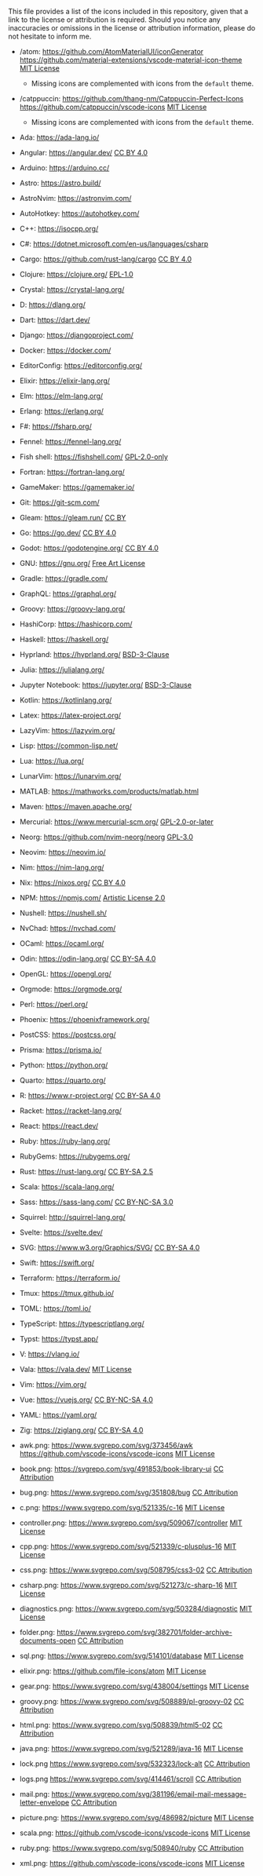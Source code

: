This file provides a list of the icons included in this repository, given that a link to the license or attribution is required. Should you notice any inaccuracies or omissions in the license or attribution information, please do not hesitate to inform me.

- /atom: https://github.com/AtomMaterialUI/iconGenerator https://github.com/material-extensions/vscode-material-icon-theme [MIT License](https://opensource.org/licenses/MIT)
  - Missing icons are complemented with icons from the `default` theme.
- /catppuccin: https://github.com/thang-nm/Catppuccin-Perfect-Icons https://github.com/catppuccin/vscode-icons [MIT License](https://opensource.org/licenses/MIT)
  - Missing icons are complemented with icons from the `default` theme.


- Ada: https://ada-lang.io/
- Angular: https://angular.dev/ [CC BY 4.0](https://creativecommons.org/licenses/by/4.0/)
- Arduino: https://arduino.cc/
- Astro: https://astro.build/
- AstroNvim: https://astronvim.com/
- AutoHotkey: https://autohotkey.com/
- C++: https://isocpp.org/
- C#: https://dotnet.microsoft.com/en-us/languages/csharp
- Cargo: https://github.com/rust-lang/cargo [CC BY 4.0](https://creativecommons.org/licenses/by/4.0/)
- Clojure: https://clojure.org/ [EPL-1.0](https://opensource.org/license/epl-1-0)
- Crystal: https://crystal-lang.org/
- D: https://dlang.org/
- Dart: https://dart.dev/
- Django: https://djangoproject.com/
- Docker: https://docker.com/
- EditorConfig: https://editorconfig.org/
- Elixir: https://elixir-lang.org/
- Elm: https://elm-lang.org/
- Erlang: https://erlang.org/
- F#: https://fsharp.org/
- Fennel: https://fennel-lang.org/
- Fish shell: https://fishshell.com/ [GPL-2.0-only](https://spdx.org/licenses/GPL-2.0-only)
- Fortran: https://fortran-lang.org/
- GameMaker: https://gamemaker.io/
- Git: https://git-scm.com/
- Gleam: https://gleam.run/ [CC BY](https://creativecommons.org/licenses/by/4.0)
- Go: https://go.dev/ [CC BY 4.0](https://creativecommons.org/licenses/by/4.0/)
- Godot: https://godotengine.org/ [CC BY 4.0](https://creativecommons.org/licenses/by/4.0/)
- GNU: https://gnu.org/ [Free Art License](https://artlibre.org/licence/lal/en/)
- Gradle: https://gradle.com/
- GraphQL: https://graphql.org/
- Groovy: https://groovy-lang.org/
- HashiCorp: https://hashicorp.com/
- Haskell: https://haskell.org/
- Hyprland: https://hyprland.org/ [BSD-3-Clause](https://opensource.org/license/bsd-3-clause)
- Julia: https://julialang.org/
- Jupyter Notebook: https://jupyter.org/ [BSD-3-Clause](https://opensource.org/license/bsd-3-clause)
- Kotlin: https://kotlinlang.org/
- Latex: https://latex-project.org/
- LazyVim: https://lazyvim.org/
- Lisp: https://common-lisp.net/
- Lua: https://lua.org/
- LunarVim: https://lunarvim.org/
- MATLAB: https://mathworks.com/products/matlab.html
- Maven: https://maven.apache.org/
- Mercurial: https://www.mercurial-scm.org/ [GPL-2.0-or-later](https://spdx.org/licenses/GPL-2.0-or-later)
- Neorg: https://github.com/nvim-neorg/neorg [GPL-3.0](https://github.com/nvim-neorg/neorg/blob/main/LICENSE)
- Neovim: https://neovim.io/
- Nim: https://nim-lang.org/
- Nix: https://nixos.org/ [CC BY 4.0](https://creativecommons.org/licenses/by/4.0/)
- NPM: https://npmjs.com/ [Artistic License 2.0](https://opensource.org/licenses/Artistic-2.0)
- Nushell: https://nushell.sh/
- NvChad: https://nvchad.com/
- OCaml: https://ocaml.org/
- Odin: https://odin-lang.org/ [CC BY-SA 4.0](https://creativecommons.org/licenses/by-sa/4.0/)
- OpenGL: https://opengl.org/
- Orgmode: https://orgmode.org/
- Perl: https://perl.org/
- Phoenix: https://phoenixframework.org/
- PostCSS: https://postcss.org/
- Prisma: https://prisma.io/
- Python: https://python.org/
- Quarto: https://quarto.org/
- R: https://www.r-project.org/ [CC BY-SA 4.0](https://creativecommons.org/licenses/by-sa/4.0/)
- Racket: https://racket-lang.org/
- React: https://react.dev/
- Ruby: https://ruby-lang.org/
- RubyGems: https://rubygems.org/
- Rust: https://rust-lang.org/ [CC BY-SA 2.5](https://creativecommons.org/licenses/by-sa/2.5/)
- Scala: https://scala-lang.org/
- Sass: https://sass-lang.com/ [CC BY-NC-SA 3.0](https://creativecommons.org/licenses/by-nc-sa/3.0/)
- Squirrel: http://squirrel-lang.org/
- Svelte: https://svelte.dev/
- SVG: https://www.w3.org/Graphics/SVG/ [CC BY-SA 4.0](https://creativecommons.org/licenses/by-sa/4.0/)
- Swift: https://swift.org/
- Terraform: https://terraform.io/
- Tmux: https://tmux.github.io/
- TOML: https://toml.io/
- TypeScript: https://typescriptlang.org/
- Typst: https://typst.app/
- V: https://vlang.io/
- Vala: https://vala.dev/ [MIT License](https://opensource.org/licenses/MIT)
- Vim: https://vim.org/
- Vue: https://vuejs.org/ [CC BY-NC-SA 4.0](https://creativecommons.org/licenses/by-nc-sa/4.0/)
- YAML: https://yaml.org/
- Zig: https://ziglang.org/ [CC BY-SA 4.0](https://creativecommons.org/licenses/by-sa/4.0/)
- awk.png: https://www.svgrepo.com/svg/373456/awk https://github.com/vscode-icons/vscode-icons [MIT License](https://opensource.org/licenses/MIT)
- book.png: https://svgrepo.com/svg/491853/book-library-ui [CC Attribution](https://www.svgrepo.com/page/licensing/#CC%20Attribution)
- bug.png: https://www.svgrepo.com/svg/351808/bug [CC Attribution](https://www.svgrepo.com/page/licensing/#CC%20Attribution)
- c.png: https://www.svgrepo.com/svg/521335/c-16 [MIT License](https://opensource.org/licenses/MIT)
- controller.png: https://www.svgrepo.com/svg/509067/controller [MIT License](https://opensource.org/licenses/MIT)
- cpp.png: https://www.svgrepo.com/svg/521339/c-plusplus-16 [MIT License](https://opensource.org/licenses/MIT)
- css.png: https://www.svgrepo.com/svg/508795/css3-02 [CC Attribution](https://www.svgrepo.com/page/licensing/#CC%20Attribution)
- csharp.png: https://www.svgrepo.com/svg/521273/c-sharp-16 [MIT License](https://opensource.org/licenses/MIT)
- diagnostics.png: https://www.svgrepo.com/svg/503284/diagnostic [MIT License](https://opensource/licenses/MIT)
- folder.png: https://www.svgrepo.com/svg/382701/folder-archive-documents-open [CC Attribution](https://www.svgrepo.com/page/licensing/#CC%20Attribution)
- sql.png: https://www.svgrepo.com/svg/514101/database [MIT License](https://opensource.org/licenses/MIT)
- elixir.png: https://github.com/file-icons/atom [MIT License](https://opensource.org/licenses/MIT)
- gear.png: https://www.svgrepo.com/svg/438004/settings [MIT License](https://opensource.org/licenses/MIT)
- groovy.png: https://www.svgrepo.com/svg/508889/pl-groovy-02 [CC Attribution](https://www.svgrepo.com/page/licensing/#CC%20Attribution)
- html.png: https://www.svgrepo.com/svg/508839/html5-02 [CC Attribution](https://www.svgrepo.com/page/licensing/#CC%20Attribution)
- java.png: https://www.svgrepo.com/svg/521289/java-16 [MIT License](https://opensource.org/licenses/MIT)
- lock.png https://www.svgrepo.com/svg/532323/lock-alt [CC Attribution](https://www.svgrepo.com/page/licensing/#CC%20Attribution)
- logs.png https://www.svgrepo.com/svg/414461/scroll [CC Attribution](https://www.svgrepo.com/page/licensing/#CC%20Attribution)
- mail.png: https://www.svgrepo.com/svg/381196/email-mail-message-letter-envelope [CC Attribution](https://www.svgrepo.com/page/licensing/#CC%20Attribution)
- picture.png: https://www.svgrepo.com/svg/486982/picture [MIT License](https://opensource.org/licenses/MIT)
- scala.png: https://github.com/vscode-icons/vscode-icons [MIT License](https://opensource.org/licenses/MIT)
- ruby.png: https://www.svgrepo.com/svg/508940/ruby [CC Attribution](https://www.svgrepo.com/page/licensing/#CC%20Attribution)
- xml.png: https://github.com/vscode-icons/vscode-icons [MIT License](https://opensource.org/licenses/MIT)
